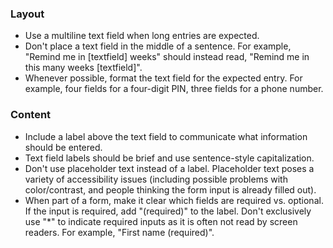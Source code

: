 ### Layout

- Use a multiline text field when long entries are expected.
- Don't place a text field in the middle of a sentence. For example, "Remind me in [textfield] weeks" should instead read, "Remind me in this many weeks [textfield]".
- Whenever possible, format the text field for the expected entry. For example, four fields for a four-digit PIN, three fields for a phone number.

### Content

- Include a label above the text field to communicate what information should be entered.
- Text field labels should be brief and use sentence-style capitalization.
- Don't use placeholder text instead of a label. Placeholder text poses a variety of accessibility issues (including possible problems with color/contrast, and people thinking the form input is already filled out).
- When part of a form, make it clear which fields are required vs. optional. If the input is required, add "(required)" to the label. Don't exclusively use "\*" to indicate required inputs as it is often not read by screen readers. For example, "First name (required)".
